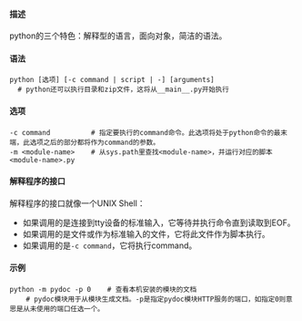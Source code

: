 #### 描述

python的三个特色：解释型的语言，面向对象，简洁的语法。

#### 语法

```
python [选项] [-c command | script | -] [arguments]
  # python还可以执行目录和zip文件，这将从__main__.py开始执行
```

#### 选项

```
-c command			# 指定要执行的command命令。此选项将处于python命令的最末端，此选项之后的部分都将作为command的参数。
-m <module-name>	# 从sys.path里查找<module-name>，并运行对应的脚本<module-name>.py
```

#### 解释程序的接口

解释程序的接口就像一个UNIX Shell：

- 如果调用的是连接到tty设备的标准输入，它等待并执行命令直到读取到EOF。
- 如果调用的是文件或作为标准输入的文件，它将此文件作为脚本执行。
- 如果调用的是`-c command`，它将执行command。

#### 示例

```
python -m pydoc -p 0	# 查看本机安装的模块的文档
	# pydoc模块用于从模块生成文档。-p是指定pydoc模块HTTP服务的端口，如指定0则意思是从未使用的端口任选一个。
```

